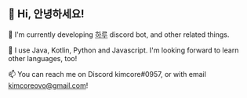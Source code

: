 ## 👋 Hi, 안녕하세요!
🔭 I'm currently developing [하루](https://haru.im/) discord bot, and other related things.

🌱 I use Java, Kotlin, Python and Javascript. I'm looking forward to learn other languages, too!

📫 You can reach me on Discord kimcore#0957, or with email [kimcoreovo@gmail.com](mailto:kimcoreovo@gmail.com)!

